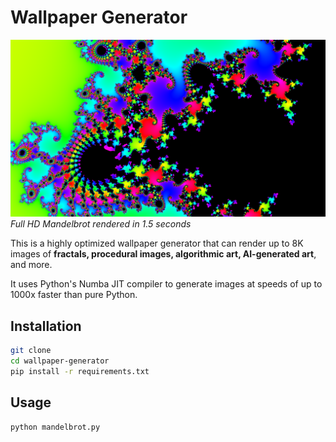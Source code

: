 # Wallpaper Generator

![Mandelbrot generated image](assets/mandelbrot.png)
*Full HD Mandelbrot rendered in 1.5 seconds*

This is a highly optimized wallpaper generator that can render up to 8K images of **fractals, procedural images, algorithmic art, AI-generated art**, and more.

It uses Python's Numba JIT compiler to generate images at speeds of up to 1000x faster than pure Python.

## Installation

```bash
git clone
cd wallpaper-generator
pip install -r requirements.txt
```

## Usage

```bash
python mandelbrot.py
```
